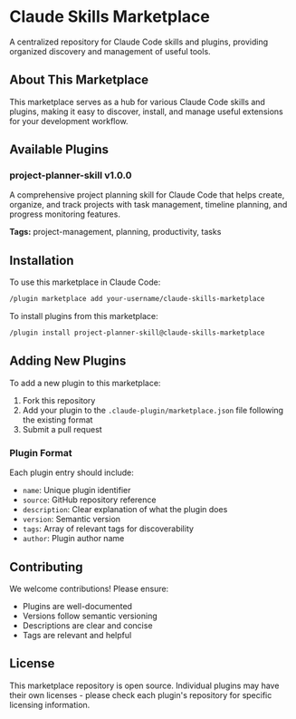 # Claude Skills Marketplace

A centralized repository for Claude Code skills and plugins, providing organized discovery and management of useful tools.

## About This Marketplace

This marketplace serves as a hub for various Claude Code skills and plugins, making it easy to discover, install, and manage useful extensions for your development workflow.

## Available Plugins

### project-planner-skill v1.0.0
A comprehensive project planning skill for Claude Code that helps create, organize, and track projects with task management, timeline planning, and progress monitoring features.

**Tags:** project-management, planning, productivity, tasks

## Installation

To use this marketplace in Claude Code:

```bash
/plugin marketplace add your-username/claude-skills-marketplace
```

To install plugins from this marketplace:

```bash
/plugin install project-planner-skill@claude-skills-marketplace
```

## Adding New Plugins

To add a new plugin to this marketplace:

1. Fork this repository
2. Add your plugin to the `.claude-plugin/marketplace.json` file following the existing format
3. Submit a pull request

### Plugin Format

Each plugin entry should include:
- `name`: Unique plugin identifier
- `source`: GitHub repository reference
- `description`: Clear explanation of what the plugin does
- `version`: Semantic version
- `tags`: Array of relevant tags for discoverability
- `author`: Plugin author name

## Contributing

We welcome contributions! Please ensure:
- Plugins are well-documented
- Versions follow semantic versioning
- Descriptions are clear and concise
- Tags are relevant and helpful

## License

This marketplace repository is open source. Individual plugins may have their own licenses - please check each plugin's repository for specific licensing information.
